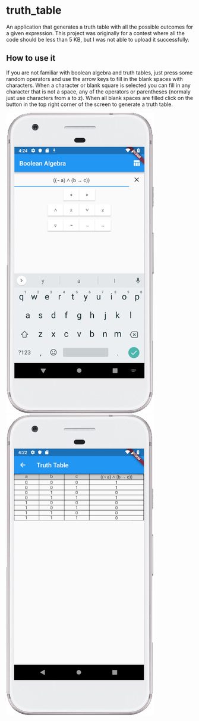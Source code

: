 # truth_table

An application that generates a truth table with all the possible outcomes for a given expression.
This project was originally for a contest where all the code should be less than 5 KB, but I was not able to upload it successfully.

## How to use it

If you are not familiar with boolean algebra and truth tables, just press some random operators and use the arrow keys to fill in the blank spaces with characters.
When a character or blank square is selected you can fill in any character that is not a space, any of the operators or parentheses (normaly just use characters from a to z).
When all blank spaces are filled click on the button in the top right corner of the screen to generate a truth table.

![Expression Editor](expression_editor.jpg)
![Generated Table](generated_table.jpg)
